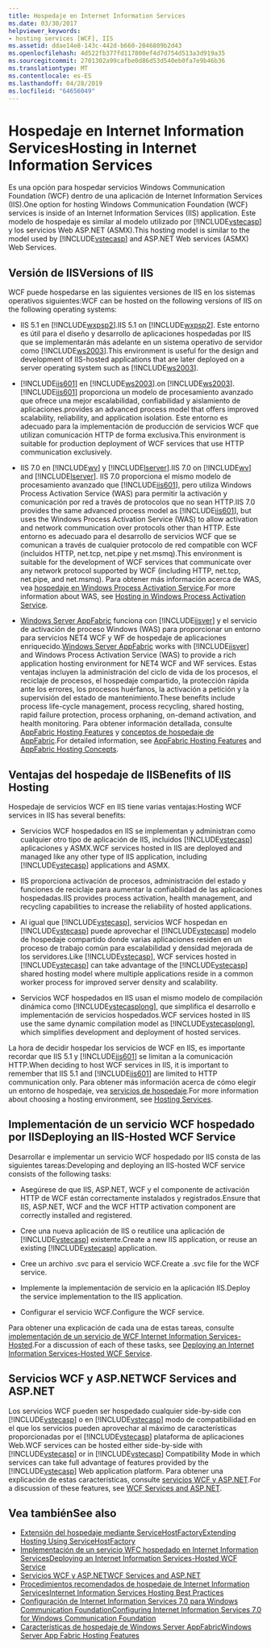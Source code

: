 ```yaml
---
title: Hospedaje en Internet Information Services
ms.date: 03/30/2017
helpviewer_keywords:
- hosting services [WCF], IIS
ms.assetid: ddae14e8-143c-442d-b660-2046809b2d43
ms.openlocfilehash: 4d522fb377fd117800ef4d7d754d513a3d919a35
ms.sourcegitcommit: 2701302a99cafbe0d86d53d540eb0fa7e9b46b36
ms.translationtype: MT
ms.contentlocale: es-ES
ms.lasthandoff: 04/28/2019
ms.locfileid: "64656049"
---
```

# <a name="hosting-in-internet-information-services"></a><span data-ttu-id="fa50d-102">Hospedaje en Internet Information Services</span><span class="sxs-lookup"><span data-stu-id="fa50d-102">Hosting in Internet Information Services</span></span>
<span data-ttu-id="fa50d-103">Es una opción para hospedar servicios Windows Communication Foundation (WCF) dentro de una aplicación de Internet Information Services (IIS).</span><span class="sxs-lookup"><span data-stu-id="fa50d-103">One option for hosting Windows Communication Foundation (WCF) services is inside of an Internet Information Services (IIS) application.</span></span> <span data-ttu-id="fa50d-104">Este modelo de hospedaje es similar al modelo utilizado por [!INCLUDE[vstecasp](../../../../includes/vstecasp-md.md)] y los servicios Web ASP.NET (ASMX).</span><span class="sxs-lookup"><span data-stu-id="fa50d-104">This hosting model is similar to the model used by [!INCLUDE[vstecasp](../../../../includes/vstecasp-md.md)] and ASP.NET Web services (ASMX) Web Services.</span></span>  
  
## <a name="versions-of-iis"></a><span data-ttu-id="fa50d-105">Versión de IIS</span><span class="sxs-lookup"><span data-stu-id="fa50d-105">Versions of IIS</span></span>  
 <span data-ttu-id="fa50d-106">WCF puede hospedarse en las siguientes versiones de IIS en los sistemas operativos siguientes:</span><span class="sxs-lookup"><span data-stu-id="fa50d-106">WCF can be hosted on the following versions of IIS on the following operating systems:</span></span>  
  
- <span data-ttu-id="fa50d-107">IIS 5.1 en [!INCLUDE[wxpsp2](../../../../includes/wxpsp2-md.md)].</span><span class="sxs-lookup"><span data-stu-id="fa50d-107">IIS 5.1 on [!INCLUDE[wxpsp2](../../../../includes/wxpsp2-md.md)].</span></span> <span data-ttu-id="fa50d-108">Este entorno es útil para el diseño y desarrollo de aplicaciones hospedadas por IIS que se implementarán más adelante en un sistema operativo de servidor como [!INCLUDE[ws2003](../../../../includes/ws2003-md.md)].</span><span class="sxs-lookup"><span data-stu-id="fa50d-108">This environment is useful for the design and development of IIS-hosted applications that are later deployed on a server operating system such as [!INCLUDE[ws2003](../../../../includes/ws2003-md.md)].</span></span>  
  
- [!INCLUDE[iis601](../../../../includes/iis601-md.md)] <span data-ttu-id="fa50d-109">en [!INCLUDE[ws2003](../../../../includes/ws2003-md.md)].</span><span class="sxs-lookup"><span data-stu-id="fa50d-109">on [!INCLUDE[ws2003](../../../../includes/ws2003-md.md)].</span></span> [!INCLUDE[iis601](../../../../includes/iis601-md.md)] <span data-ttu-id="fa50d-110">proporciona un modelo de procesamiento avanzado que ofrece una mejor escalabilidad, confiabilidad y aislamiento de aplicaciones.</span><span class="sxs-lookup"><span data-stu-id="fa50d-110">provides an advanced process model that offers improved scalability, reliability, and application isolation.</span></span> <span data-ttu-id="fa50d-111">Este entorno es adecuado para la implementación de producción de servicios WCF que utilizan comunicación HTTP de forma exclusiva.</span><span class="sxs-lookup"><span data-stu-id="fa50d-111">This environment is suitable for production deployment of WCF services that use HTTP communication exclusively.</span></span>  
  
- <span data-ttu-id="fa50d-112">IIS 7.0 en [!INCLUDE[wv](../../../../includes/wv-md.md)] y [!INCLUDE[lserver](../../../../includes/lserver-md.md)].</span><span class="sxs-lookup"><span data-stu-id="fa50d-112">IIS 7.0 on [!INCLUDE[wv](../../../../includes/wv-md.md)] and [!INCLUDE[lserver](../../../../includes/lserver-md.md)].</span></span> <span data-ttu-id="fa50d-113">IIS 7.0 proporciona el mismo modelo de procesamiento avanzado que [!INCLUDE[iis601](../../../../includes/iis601-md.md)], pero utiliza Windows Process Activation Service (WAS) para permitir la activación y comunicación por red a través de protocolos que no sean HTTP.</span><span class="sxs-lookup"><span data-stu-id="fa50d-113">IIS 7.0 provides the same advanced process model as [!INCLUDE[iis601](../../../../includes/iis601-md.md)], but uses the Windows Process Activation Service (WAS) to allow activation and network communication over protocols other than HTTP.</span></span> <span data-ttu-id="fa50d-114">Este entorno es adecuado para el desarrollo de servicios WCF que se comunican a través de cualquier protocolo de red compatible con WCF (incluidos HTTP, net.tcp, net.pipe y net.msmq).</span><span class="sxs-lookup"><span data-stu-id="fa50d-114">This environment is suitable for the development of WCF services that communicate over any network protocol supported by WCF (including HTTP, net.tcp, net.pipe, and net.msmq).</span></span> <span data-ttu-id="fa50d-115">Para obtener más información acerca de WAS, vea [hospedaje en Windows Process Activation Service](../../../../docs/framework/wcf/feature-details/hosting-in-windows-process-activation-service.md).</span><span class="sxs-lookup"><span data-stu-id="fa50d-115">For more information about WAS, see [Hosting in Windows Process Activation Service](../../../../docs/framework/wcf/feature-details/hosting-in-windows-process-activation-service.md).</span></span>  
  
- <span data-ttu-id="fa50d-116">[Windows Server AppFabric](https://go.microsoft.com/fwlink/?LinkId=196496) funciona con [!INCLUDE[iisver](../../../../includes/iisver-md.md)] y el servicio de activación de proceso Windows (WAS) para proporcionar un entorno para servicios NET4 WCF y WF de hospedaje de aplicaciones enriquecido.</span><span class="sxs-lookup"><span data-stu-id="fa50d-116">[Windows Server AppFabric](https://go.microsoft.com/fwlink/?LinkId=196496) works with [!INCLUDE[iisver](../../../../includes/iisver-md.md)] and Windows Process Activation Service (WAS) to provide a rich application hosting environment for NET4 WCF and WF services.</span></span> <span data-ttu-id="fa50d-117">Estas ventajas incluyen la administración del ciclo de vida de los procesos, el reciclaje de procesos, el hospedaje compartido, la protección rápida ante los errores, los procesos huérfanos, la activación a petición y la supervisión del estado de mantenimiento.</span><span class="sxs-lookup"><span data-stu-id="fa50d-117">These benefits include process life-cycle management, process recycling, shared hosting, rapid failure protection, process orphaning, on-demand activation, and health monitoring.</span></span> <span data-ttu-id="fa50d-118">Para obtener información detallada, consulte [AppFabric Hosting Features](https://go.microsoft.com/fwlink/?LinkId=196494) y [conceptos de hospedaje de AppFabric](https://go.microsoft.com/fwlink/?LinkId=196495).</span><span class="sxs-lookup"><span data-stu-id="fa50d-118">For detailed information, see [AppFabric Hosting Features](https://go.microsoft.com/fwlink/?LinkId=196494) and [AppFabric Hosting Concepts](https://go.microsoft.com/fwlink/?LinkId=196495).</span></span>  
  
## <a name="benefits-of-iis-hosting"></a><span data-ttu-id="fa50d-119">Ventajas del hospedaje de IIS</span><span class="sxs-lookup"><span data-stu-id="fa50d-119">Benefits of IIS Hosting</span></span>  
 <span data-ttu-id="fa50d-120">Hospedaje de servicios WCF en IIS tiene varias ventajas:</span><span class="sxs-lookup"><span data-stu-id="fa50d-120">Hosting WCF services in IIS has several benefits:</span></span>  
  
- <span data-ttu-id="fa50d-121">Servicios WCF hospedados en IIS se implementan y administran como cualquier otro tipo de aplicación de IIS, incluidos [!INCLUDE[vstecasp](../../../../includes/vstecasp-md.md)] aplicaciones y ASMX.</span><span class="sxs-lookup"><span data-stu-id="fa50d-121">WCF services hosted in IIS are deployed and managed like any other type of IIS application, including [!INCLUDE[vstecasp](../../../../includes/vstecasp-md.md)] applications and ASMX.</span></span>  
  
- <span data-ttu-id="fa50d-122">IIS proporciona activación de procesos, administración del estado y funciones de reciclaje para aumentar la confiabilidad de las aplicaciones hospedadas.</span><span class="sxs-lookup"><span data-stu-id="fa50d-122">IIS provides process activation, health management, and recycling capabilities to increase the reliability of hosted applications.</span></span>  
  
- <span data-ttu-id="fa50d-123">Al igual que [!INCLUDE[vstecasp](../../../../includes/vstecasp-md.md)], servicios WCF hospedan en [!INCLUDE[vstecasp](../../../../includes/vstecasp-md.md)] puede aprovechar el [!INCLUDE[vstecasp](../../../../includes/vstecasp-md.md)] modelo de hospedaje compartido donde varias aplicaciones residen en un proceso de trabajo común para escalabilidad y densidad mejorada de los servidores.</span><span class="sxs-lookup"><span data-stu-id="fa50d-123">Like [!INCLUDE[vstecasp](../../../../includes/vstecasp-md.md)], WCF services hosted in [!INCLUDE[vstecasp](../../../../includes/vstecasp-md.md)] can take advantage of the [!INCLUDE[vstecasp](../../../../includes/vstecasp-md.md)] shared hosting model where multiple applications reside in a common worker process for improved server density and scalability.</span></span>  
  
- <span data-ttu-id="fa50d-124">Servicios WCF hospedados en IIS usan el mismo modelo de compilación dinámica como [!INCLUDE[vstecasplong](../../../../includes/vstecasplong-md.md)], que simplifica el desarrollo e implementación de servicios hospedados.</span><span class="sxs-lookup"><span data-stu-id="fa50d-124">WCF services hosted in IIS use the same dynamic compilation model as [!INCLUDE[vstecasplong](../../../../includes/vstecasplong-md.md)], which simplifies development and deployment of hosted services.</span></span>  
  
 <span data-ttu-id="fa50d-125">La hora de decidir hospedar los servicios de WCF en IIS, es importante recordar que IIS 5.1 y [!INCLUDE[iis601](../../../../includes/iis601-md.md)] se limitan a la comunicación HTTP.</span><span class="sxs-lookup"><span data-stu-id="fa50d-125">When deciding to host WCF services in IIS, it is important to remember that IIS 5.1 and [!INCLUDE[iis601](../../../../includes/iis601-md.md)] are limited to HTTP communication only.</span></span> <span data-ttu-id="fa50d-126">Para obtener más información acerca de cómo elegir un entorno de hospedaje, vea [servicios de hospedaje](../../../../docs/framework/wcf/hosting-services.md).</span><span class="sxs-lookup"><span data-stu-id="fa50d-126">For more information about choosing a hosting environment, see [Hosting Services](../../../../docs/framework/wcf/hosting-services.md).</span></span>  
  
## <a name="deploying-an-iis-hosted-wcf-service"></a><span data-ttu-id="fa50d-127">Implementación de un servicio WCF hospedado por IIS</span><span class="sxs-lookup"><span data-stu-id="fa50d-127">Deploying an IIS-Hosted WCF Service</span></span>  
 <span data-ttu-id="fa50d-128">Desarrollar e implementar un servicio WCF hospedado por IIS consta de las siguientes tareas:</span><span class="sxs-lookup"><span data-stu-id="fa50d-128">Developing and deploying an IIS-hosted WCF service consists of the following tasks:</span></span>  
  
- <span data-ttu-id="fa50d-129">Asegúrese de que IIS, ASP.NET, WCF y el componente de activación HTTP de WCF están correctamente instalados y registrados.</span><span class="sxs-lookup"><span data-stu-id="fa50d-129">Ensure that IIS, ASP.NET, WCF and the WCF HTTP activation component are correctly installed and registered.</span></span>  
  
- <span data-ttu-id="fa50d-130">Cree una nueva aplicación de IIS o reutilice una aplicación de [!INCLUDE[vstecasp](../../../../includes/vstecasp-md.md)] existente.</span><span class="sxs-lookup"><span data-stu-id="fa50d-130">Create a new IIS application, or reuse an existing [!INCLUDE[vstecasp](../../../../includes/vstecasp-md.md)] application.</span></span>  
  
- <span data-ttu-id="fa50d-131">Cree un archivo .svc para el servicio WCF.</span><span class="sxs-lookup"><span data-stu-id="fa50d-131">Create a .svc file for the WCF service.</span></span>  
  
- <span data-ttu-id="fa50d-132">Implemente la implementación de servicio en la aplicación IIS.</span><span class="sxs-lookup"><span data-stu-id="fa50d-132">Deploy the service implementation to the IIS application.</span></span>  
  
- <span data-ttu-id="fa50d-133">Configurar el servicio WCF.</span><span class="sxs-lookup"><span data-stu-id="fa50d-133">Configure the WCF service.</span></span>  
  
 <span data-ttu-id="fa50d-134">Para obtener una explicación de cada una de estas tareas, consulte [implementación de un servicio de WCF Internet Information Services-Hosted](../../../../docs/framework/wcf/feature-details/deploying-an-internet-information-services-hosted-wcf-service.md).</span><span class="sxs-lookup"><span data-stu-id="fa50d-134">For a discussion of each of these tasks, see [Deploying an Internet Information Services-Hosted WCF Service](../../../../docs/framework/wcf/feature-details/deploying-an-internet-information-services-hosted-wcf-service.md).</span></span>  
  
## <a name="wcf-services-and-aspnet"></a><span data-ttu-id="fa50d-135">Servicios WCF y ASP.NET</span><span class="sxs-lookup"><span data-stu-id="fa50d-135">WCF Services and ASP.NET</span></span>  
 <span data-ttu-id="fa50d-136">Los servicios WCF pueden ser hospedado cualquier side-by-side con [!INCLUDE[vstecasp](../../../../includes/vstecasp-md.md)] o en [!INCLUDE[vstecasp](../../../../includes/vstecasp-md.md)] modo de compatibilidad en el que los servicios pueden aprovechar al máximo de características proporcionadas por el [!INCLUDE[vstecasp](../../../../includes/vstecasp-md.md)] plataforma de aplicaciones Web.</span><span class="sxs-lookup"><span data-stu-id="fa50d-136">WCF services can be hosted either side-by-side with [!INCLUDE[vstecasp](../../../../includes/vstecasp-md.md)] or in [!INCLUDE[vstecasp](../../../../includes/vstecasp-md.md)] Compatibility Mode in which services can take full advantage of features provided by the [!INCLUDE[vstecasp](../../../../includes/vstecasp-md.md)] Web application platform.</span></span> <span data-ttu-id="fa50d-137">Para obtener una explicación de estas características, consulte [servicios WCF y ASP.NET](../../../../docs/framework/wcf/feature-details/wcf-services-and-aspnet.md).</span><span class="sxs-lookup"><span data-stu-id="fa50d-137">For a discussion of these features, see [WCF Services and ASP.NET](../../../../docs/framework/wcf/feature-details/wcf-services-and-aspnet.md).</span></span>  
  
## <a name="see-also"></a><span data-ttu-id="fa50d-138">Vea también</span><span class="sxs-lookup"><span data-stu-id="fa50d-138">See also</span></span>

- [<span data-ttu-id="fa50d-139">Extensión del hospedaje mediante ServiceHostFactory</span><span class="sxs-lookup"><span data-stu-id="fa50d-139">Extending Hosting Using ServiceHostFactory</span></span>](../../../../docs/framework/wcf/extending/extending-hosting-using-servicehostfactory.md)
- [<span data-ttu-id="fa50d-140">Implementación de un servicio WFC hospedado en Internet Information Services</span><span class="sxs-lookup"><span data-stu-id="fa50d-140">Deploying an Internet Information Services-Hosted WCF Service</span></span>](../../../../docs/framework/wcf/feature-details/deploying-an-internet-information-services-hosted-wcf-service.md)
- [<span data-ttu-id="fa50d-141">Servicios WCF y ASP.NET</span><span class="sxs-lookup"><span data-stu-id="fa50d-141">WCF Services and ASP.NET</span></span>](../../../../docs/framework/wcf/feature-details/wcf-services-and-aspnet.md)
- [<span data-ttu-id="fa50d-142">Procedimientos recomendados de hospedaje de Internet Information Services</span><span class="sxs-lookup"><span data-stu-id="fa50d-142">Internet Information Services Hosting Best Practices</span></span>](../../../../docs/framework/wcf/feature-details/internet-information-services-hosting-best-practices.md)
- [<span data-ttu-id="fa50d-143">Configuración de Internet Information Services 7.0 para Windows Communication Foundation</span><span class="sxs-lookup"><span data-stu-id="fa50d-143">Configuring Internet Information Services 7.0 for Windows Communication Foundation</span></span>](../../../../docs/framework/wcf/feature-details/configuring-iis-for-wcf.md)
- [<span data-ttu-id="fa50d-144">Características de hospedaje de Windows Server AppFabric</span><span class="sxs-lookup"><span data-stu-id="fa50d-144">Windows Server App Fabric Hosting Features</span></span>](https://go.microsoft.com/fwlink/?LinkId=201276)
